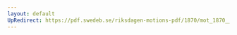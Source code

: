```yaml
---
layout: default
UpRedirect: https://pdf.swedeb.se/riksdagen-motions-pdf/1870/mot_1870__ak__00201.pdf
---
```

